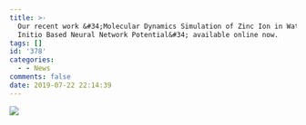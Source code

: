 ```yaml
---
title: >-
  Our recent work &#34;Molecular Dynamics Simulation of Zinc Ion in Water with an ab
  Initio Based Neural Network Potential&#34; available online now.
tags: []
id: '378'
categories:
  - - News
comments: false
date: 2019-07-22 22:14:39
---
```


![](https://bb.njzjz.win/file/jinzhe/img/17a4BtRcSEJx7zQV1Az1fogQOPpJdtS5b)